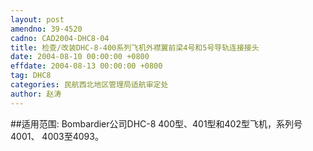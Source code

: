 ```yaml
---
layout: post
amendno: 39-4520
cadno: CAD2004-DHC8-04
title: 检查/改装DHC-8-400系列飞机外襟翼前梁4号和5号导轨连接接头
date: 2004-08-10 00:00:00 +0800
effdate: 2004-08-13 00:00:00 +0800
tag: DHC8
categories: 民航西北地区管理局适航审定处
author: 赵涛
---
```


##适用范围:
Bombardier公司DHC-8  400型、401型和402型飞机，系列号 4001、 4003至4093。

